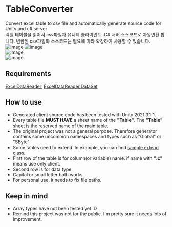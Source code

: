 # TableConverter
Convert excel table to csv file and automatically generate source code for Unity and c# server  
엑셀 테이블을 읽어서 csv파일과 유니티 클라이언트, C# 서버 소스코드로 자동변환 합니다.
변환된 csv파일와 소스코드는 필요에 따라 확장하여 사용할 수 있습니다.
![image](https://user-images.githubusercontent.com/101116747/224537961-e9440e4e-01fe-44d0-97ae-847fd514b26b.png)
![image](https://user-images.githubusercontent.com/101116747/196241281-526c50df-1b64-4c1b-b094-8d0f921bc582.png)  
![image](https://user-images.githubusercontent.com/101116747/224537827-c577ecf3-17e8-4f14-a3db-19c650304902.png)  
![image](https://user-images.githubusercontent.com/101116747/224537858-5b969dff-693f-464d-98c6-ade8f278da51.png)  

## Requirements

[ExcelDataReader](https://github.com/ExcelDataReader/ExcelDataReader), [ExcelDataReader.DataSet](https://www.nuget.org/packages/ExcelDataReader.DataSet/)

## How to use

- Generated client source code has been tested with Unity 2021.3.1f1. 
- Every table file **MUST HAVE** a sheet name of the **"Table"**. The **"Table"** sheet is the reserved name of the main table.
- The original project was not a general purpose. Therefore generator contains some uncommon namespaces and types such as "Global" or "SByte"
- Some tables need to extend. In example, you can find [sample extend class](example/TableEx.cs).
- First row of the table is for column(or variable) name. if name with **":c"** means use only client.
- Second row is for data type.
- Capital or small letter both works
- For personal use, it needs to fix file paths.


## Keep in mind

- Array types have not been tested yet :D
- Remind this project was not for the public. I'm pretty sure it needs lots of improvement.
